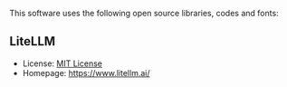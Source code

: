 This software uses the following open source libraries, codes and fonts:

## LiteLLM
- License: [MIT License](https://github.com/BerriAI/litellm/blob/main/LICENSE)
- Homepage: https://www.litellm.ai/